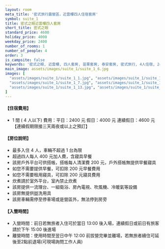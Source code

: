 ```yaml
---
layout: room
meta_title: '密式旅行露營區，近雲樓四人住宿套房'
symbol: suite_1
title: 密式之眼近雲樓四人套房
short_title: 密式之眼
standard_price: 4600
holiday_price: 4000
weekday_price: 2400
number_of_rooms: 1
number_of_people: 4
order: 3
is_campsite: false
keywords: '密式之眼, 近雲樓, 四人套房, 苗栗套房, 泰安套房, 密式旅行, 4人住宿, 2400-4600元, 高級套房, 山景套房, 独立衛浴, 包含早餐, 有電視冷氣, 精致住宿'
main_image: assets/images/suite_1/suite_1_6.jpg
images: [
  "assets/images/suite_1/suite_1_1.jpg", "assets/images/suite_1/suite_1_2.jpg", "assets/images/suite_1/suite_1_3.jpg", "assets/images/suite_1/suite_1_4.jpg", "assets/images/suite_1/suite_1_5.jpg", "assets/images/suite_1/suite_1_6.jpg",
  "assets/images/suite_1/suite_1_7.jpg", "assets/images/suite_1/suite_1_8.jpg", "assets/images/suite_1/suite_1_9.jpg", "assets/images/suite_1/suite_1_10.jpg", "assets/images/suite_1/suite_1_11.jpg", "assets/images/suite_1/suite_1_12.jpg",
  "assets/images/suite_1/suite_1_13.jpg", "assets/images/suite_1/suite_1_14.jpg", "assets/images/suite_1/suite_1_15.jpg", "assets/images/map.jpg", "assets/images/booking_announcement.jpg"
]
---
```


<h4 class="yellow">【住宿費用】</h4>
<ul class="yellow">
  <li>1 間 ( 4 人以下) 費用：平日：2400 元  假日：4000 元  連續假日：4600 元【連續假期限接三天兩夜或以上之預訂】</li>
</ul>

#### 【房位說明】
- 最多入住 4 人，車輛不超過 1 台為限
- 超過四人每人 400 元加人費，含寢具早餐
- 該房戶外平台可供搭帳，搭帳每人清潔費 200 元，戶外搭帳無提供早餐寢具
- 如您不需要提供早餐，可扣除 200 元早餐費用
- 如您不需要租用寢具，可扣除 200 元寢具費用
- 炊煮請於室外平台，室內禁止炊煮
- 該房提供一流理台、一組衛浴、房內電視、吹風機、冷暖氣等設備
- 該房無提供盥洗用具
- 該房車輛需停至停車場或是營區外，無法停到房旁

<h4 class="yellow">【入營時間】</h4>
<ul class="yellow">
  <li>入營時間：前日若無旅者入住可於當日 13:00 後入場，連續假日或前日有旅客請於下午 15:00 後進場</li>
  <li>離營時間：使用時間至翌日中午 12:00 前拔營完畢並離場，若無旅者續住可延後至2點前退場(可現場詢問工作人員)</li>
</ul>
